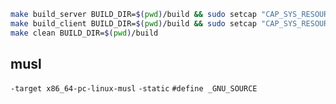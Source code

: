 ```sh
make build_server BUILD_DIR=$(pwd)/build && sudo setcap "CAP_SYS_RESOURCE=ep" build/server && ./build/server
make build_client BUILD_DIR=$(pwd)/build && sudo setcap "CAP_SYS_RESOURCE=ep" build/client && ./build/client
make clean BUILD_DIR=$(pwd)/build
```

## musl

`-target x86_64-pc-linux-musl`
`-static`
`#define _GNU_SOURCE`
